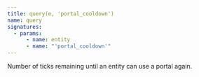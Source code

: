 ```yaml
---
title: query(e, 'portal_cooldown')
name: query
signatures:
  - params:
      - name: entity
      - name: "'portal_cooldown'"
---
```


Number of ticks remaining until an entity can use a portal again.
